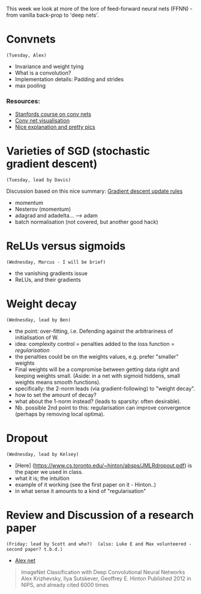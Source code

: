 This week we look at more of the lore of feed-forward neural nets (FFNN) - from vanilla back-prop to 'deep nets'.


# Convnets
`(Tuesday, Alex)`
* Invariance and weight tying
* What is a convolution?
* Implementation details: Padding and strides
* max pooling

### Resources:

* [Stanfords course on conv nets](http://cs231n.stanford.edu/)
* [Conv net visualisation](http://scs.ryerson.ca/~aharley/vis/conv/)
* [Nice explanation and pretty pics](http://colah.github.io/posts/2014-07-Conv-Nets-Modular/)


# Varieties of SGD (stochastic gradient descent) 
`(Tuesday, lead by Davis)`

Discussion based on this nice summary: [Gradient descent update rules](http://sebastianruder.com/optimizing-gradient-descent/)

* momentum
* Nesterov (momentum)
* adagrad and adadelta...  --> adam
* batch normalisation (not covered, but another good hack)


# ReLUs versus sigmoids
`(Wednesday, Marcus - I will be brief)`
* the vanishing gradients issue
* ReLUs, and their gradients


# Weight decay
`(Wednesday, lead by Ben)`

* the point: over-fitting, i.e. Defending against the arbitrariness of initialisation of W.
* idea: complexity control = penalties added to the loss function = *regularisation*
* the penalties could be on the weights values, e.g. prefer "smaller" weights
* Final weights will be a compromise between getting data right and keeping weights small. (Aside: in a net with sigmoid hiddens, small weights means smooth functions).
* specifically: the 2-norm leads (via gradient-following) to "weight decay". 
* how to set the amount of decay?
* what about the 1-norm instead? (leads to sparsity: often desirable).
* Nb. possible 2nd point to this: regularisation can improve convergence (perhaps by removing local optima).



# Dropout
`(Wednesday, lead by Kelsey)`
* [Here] (https://www.cs.toronto.edu/~hinton/absps/JMLRdropout.pdf) is the paper we used in class.
* what it is; the intuition
* example of it working (see the first paper on it - Hinton..)
* in what sense it amounts to a kind of "regularisation"



# Review and Discussion of a research paper
`(Friday: lead by Scott and who?)  (also: Luke E and Max volunteered - second paper? t.b.d.)`

* [Alex net](https://papers.nips.cc/paper/4824-imagenet-classification-with-deep-convolutional-neural-networks.pdf)

 > ImageNet Classification with Deep Convolutional Neural Networks
 > Alex Krizhevsky, Ilya Sutskever, Geoffrey E. Hinton
 > Published 2012 in NIPS, and already cited 6000 times
